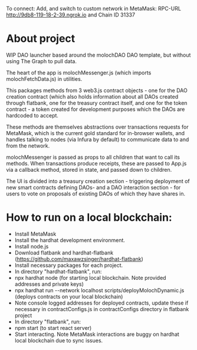 To connect: Add, and switch to custom network in MetaMask: RPC-URL http://9db8-119-18-2-39.ngrok.io and Chain ID 31337

# About project

WIP DAO launcher based around the molochDAO DAO template, but without using The Graph to pull data.

The heart of the app is molochMessenger.js (which imports molochFetchData.js) in utilities.

This packages methods from 3 web3.js contract objects - one for the DAO creation contract (which also holds information about all DAOs created through flatbank, one for the treasury contract itself, and one for the token contract - a token created for development purposes which the DAOs are hardcoded to accept.

These methods are themselves abstractions over transactions requests for MetaMask, which is the current gold standard for in-browser wallets, and handles talking to nodes (via Infura by default) to communicate data to and from the network. 

molochMessenger is passed as props to all children that want to call its methods. When transactions produce receipts, these are passed to App.js via a callback method, stored in state, and passed down to children. 

The UI is divided into a treasury creation section - triggering deployment of new smart contracts defining DAOs- and a DAO interaction section - for users to vote on proposals of existing DAOs of which they have shares in.

# How to run on a local blockchain:

- Install MetaMask
- Install the hardhat development environment.
- Install node.js
- Download flatbank and hardhat-flatbank (https://github.com/maxawzsinger/hardhat-flatbank) 
- Install necessary packages for each project.
- In directory "hardhat-flatbank", run:
- npx hardhat node (for starting local blockchain. Note provided addresses and private keys)
- npx hardhat run --network localhost scripts/deployMolochDynamic.js (deploys contracts on your local blockchain)
- Note console logged addresses for deployed contracts, update these if necessary in contractConfigs.js in contractConfigs directory in flatbank project
- In directory "flatbank", run: 
- npm start (to start react server)
- Start interacting. Note MetaMask interactions are buggy on hardhat local blockchain due to sync issues.

